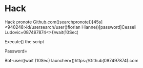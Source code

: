 # Hack
Hack pronote
Github.com()searchpronote()[45s]<940248>id/usersearch/user()florian Hianne()[password]Cesseli Ludovic=087497874<>()wait(10Sec)

Execute[]()() the script

Password=

Bot-user()wait (10Sec) launcher=()https://Github(087497874).com

